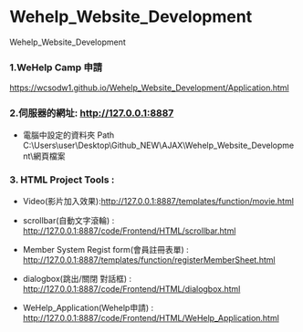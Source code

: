 # Wehelp_Website_Development
Wehelp_Website_Development

### 1.WeHelp Camp 申請

https://wcsodw1.github.io/Wehelp_Website_Development/Application.html


### 2.伺服器的網址: http://127.0.0.1:8887

+ 電腦中設定的資料夾 Path C:\Users\user\Desktop\Github_NEW\AJAX\Wehelp_Website_Development\網頁檔案


### 3. HTML Project Tools : 
+ Video(影片加入效果):http://127.0.0.1:8887/templates/function/movie.html

+ scrollbar(自動文字滾輪) : http://127.0.0.1:8887/code/Frontend/HTML/scrollbar.html

+ Member System Regist form(會員註冊表單) : http://127.0.0.1:8887/templates/function/registerMemberSheet.html

+ dialogbox(跳出/關閉 對話框) : http://127.0.0.1:8887/code/Frontend/HTML/dialogbox.html

+ WeHelp_Application(Wehelp申請) : http://127.0.0.1:8887/code/Frontend/HTML/WeHelp_Application.html
